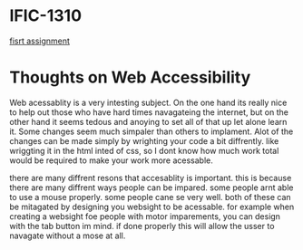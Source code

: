 # IFIC-1310
<a href="prototype/index.html"> fisrt assignment </a>
<h1>Thoughts on Web Accessibility</h1>
<p>  Web acessablity is a very intesting subject. On the one hand its really nice to help out those who have hard times navagateing the internet, but on the other hand it seems tedous and anoying to set all of that up let alone learn it. Some changes seem much simpaler than others to implament. Alot of the changes can be made simply by wrighting your code a bit diffrently. like wriggting it in the html inted of css, so I dont know how much work total would be required to make your work more acessable. 
 </p><p>there are many diffrent resons that accesablity is important. this is because there are many diffrent ways people can be impared. some people arnt able to use a mouse properly. some people cane se very well. both of these can be mitagated by designing you websight to be acessable. for example when creating a websight foe people with motor imparements, you can design with the tab button im mind. if done properly this will allow the usser to navagate without a mose at all.

 </p>